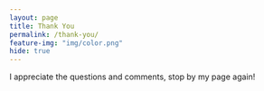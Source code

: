 ```yaml
---
layout: page
title: Thank You
permalink: /thank-you/
feature-img: "img/color.png"
hide: true
---
```


I appreciate the questions and comments, stop by my page again! 
